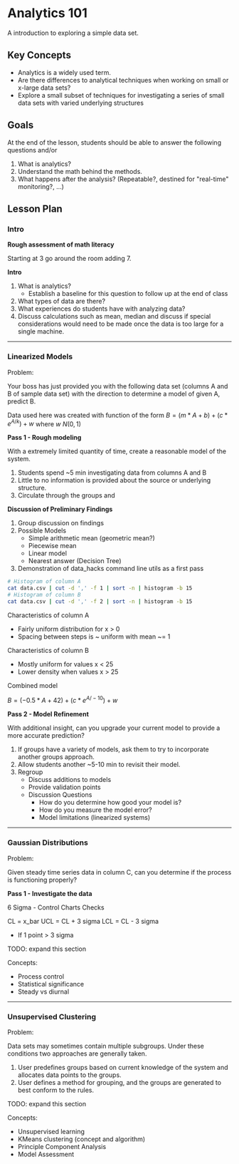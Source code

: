 # Analytics 101

A introduction to exploring a simple data set.

## Key Concepts

* Analytics is a widely used term.
* Are there differences to analytical techniques when working on small or x-large data sets?
* Explore a small subset of techniques for investigating a series of small data sets with varied underlying structures

## Goals

At the end of the lesson, students should be able to answer the following questions and/or

1. What is analytics?
1. Understand the math behind the methods.
1. What happens after the analysis? (Repeatable?, destined for "real-time" monitoring?, ...)

## Lesson Plan

### Intro

**Rough assessment of math literacy**

Starting at 3 go around the room adding 7.

**Intro**

1. What is analytics?
    * Establish a baseline for this question to follow up at the end of class
1. What types of data are there?
1. What experiences do students have with analyzing data?
1. Discuss calculations such as mean, median and discuss if special considerations would need to be made once the data is too large for a single machine.

****

### Linearized Models

Problem:

Your boss has just provided you with the following data set (columns A and B of sample data set) with the direction to determine a model of given A, predict B.

Data used here was created with function of the form
$B = \left(m * A + b \right) + \left(c * e^{A/k} \right) + w$
where
$w ~ N(0, 1)$

**Pass 1 - Rough modeling**

With a extremely limited quantity of time, create a reasonable model of the system.

1. Students spend ~5 min investigating data from columns A and B
1. Little to no information is provided about the source or underlying structure.
1. Circulate through the groups and

**Discussion of Preliminary Findings**

1. Group discussion on findings
1. Possible Models
    * Simple arithmetic mean (geometric mean?)
    * Piecewise mean
    * Linear model
    * Nearest answer (Decision Tree)
1. Demonstration of data_hacks command line utils as a first pass

```bash
# Histogram of column A
cat data.csv | cut -d ',' -f 1 | sort -n | histogram -b 15
# Histogram of column B
cat data.csv | cut -d ',' -f 2 | sort -n | histogram -b 15
```

Characteristics of column A

* Fairly uniform distribution for x > 0
* Spacing between steps is ~ uniform with mean ~= 1

Characteristics of column B

* Mostly uniform for values x < 25
* Lower density when values x > 25

Combined model

$B = \left(-0.5 * A + 42 \right) + \left(c * e^{A/-10} \right) + w$

**Pass 2 - Model Refinement**

With additional insight, can you upgrade your current model to provide a more accurate prediction?

1. If groups have a variety of models, ask them to try to incorporate another groups approach.
1. Allow students another ~5-10 min to revisit their model.
1. Regroup
    * Discuss additions to models
    * Provide validation points
    * Discussion Questions
        * How do you determine how good your model is?
        * How do you measure the model error?
        * Model limitations (linearized systems)

****

### Gaussian Distributions

Problem:

Given steady time series data in column C, can you determine if the process is functioning properly?

**Pass 1 - Investigate the data**

6 Sigma - Control Charts Checks

CL = x_bar
UCL = CL + 3 sigma
LCL = CL - 3 sigma

* If 1 point > 3 sigma

TODO: expand this section

Concepts:

* Process control
* Statistical significance
* Steady vs diurnal

****

### Unsupervised Clustering

Problem:

Data sets may sometimes contain multiple subgroups.  Under these conditions two approaches are generally taken.

1. User predefines groups based on current knowledge of the system and allocates data points to the groups.
1. User defines a method for grouping, and the groups are generated to best conform to the rules.

TODO: expand this section

Concepts:

* Unsupervised learning
* KMeans clustering (concept and algorithm)
* Principle Component Analysis
* Model Assessment


